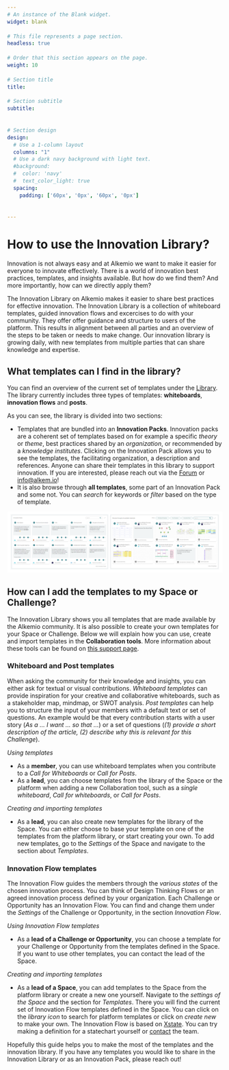 ```yaml
---
# An instance of the Blank widget.
widget: blank

# This file represents a page section.
headless: true

# Order that this section appears on the page.
weight: 10

# Section title
title: 

# Section subtitle
subtitle: 


# Section design
design:
  # Use a 1-column layout
  columns: "1"
  # Use a dark navy background with light text.
  #background:
  #  color: 'navy'
  #  text_color_light: true
  spacing:
    padding: ['60px', '0px', '60px', '0px']


---
```


# How to use the Innovation Library?
Innovation is not always easy and at Alkemio we want to make it easier for everyone to innovate effectively. There is a world of innovation best practices, templates, and insights available. But how do we find them? And more importantly, how can we directly apply them?

The Innovation Library on Alkemio makes it easier to share best practices for effective innovation. The Innovation Library is a collection of whiteboard templates, guided innovation flows and excercises to do with your community. They offer offer guidance and structure to users of the platform. This results in alignment between all parties and an overview of the steps to be taken or needs to make change. Our innovation library is growing daily, with new templates from multiple parties that can share knowledge and expertise.

## What templates can I find in the library?
You can find an overview of the current set of templates under the [Library](https://alkem.io/innovation-library). The library currently includes three types of templates: **whiteboards**, **innovation flows** and **posts**.

As you can see, the library is divided into two sections:
- Templates that are bundled into an **Innovation Packs**. Innovation packs are a coherent set of templates based on for example a specific *theory* or *theme*, best practices shared by an *organization*, or recommended by a *knowledge institutes*. Clicking on the Innovation Pack allows you to see the templates, the facilitating organization, a description and references. Anyone can share their templates in this library to support innovation. If you are interested, please reach out via the [Forum](https://alkem.io/forum) or info@alkem.io!
- It is also browse through **all templates**, some part of an Innovation Pack and some not. You can *search* for keywords or *filter* based on the type of template.

<img src="innovation-library.png" alt="innovation-library" style="width:1400px;"/>

## How can I add the templates to my Space or Challenge?
The Innovation Library shows you all templates that are made available by the Alkemio community. It is also possible to create your own templates for your Space or Challenge. Below we will explain how you can use, create and import templates in the **Collaboration tools**. More information about these tools can be found on [this support page](https://www.alkemio.org/help/collaboration-tools/).

### Whiteboard and Post templates
When asking the community for their knowledge and insights, you can either ask for textual or visual contributions. *Whiteboard templates* can provide inspiration for your creative and collaborative whiteboards, such as a stakeholder map, mindmap, or SWOT analysis. *Post templates* can help you to structure the input of your members with a default text or set of questions. An example would be that every contribution starts with a user story (*As a ... I want ... so that ...*) or a set of questions (*(1) provide a short description of the article, (2) describe why this is relevant for this Challenge*).

*Using templates*
- As a **member**, you can use whiteboard templates when you contribute to a *Call for Whiteboards* or *Call for Posts*. 
- As a **lead**, you can choose templates from the library of the Space or the platform when adding a new Collaboration tool, such as a *single whiteboard*, *Call for whiteboards*, or *Call for Posts*.

*Creating and importing templates*
- As a **lead**, you can also create new templates for the library of the Space. You can either choose to base your template on one of the templates from the platform library, or start creating your own. To add new templates, go to the *Settings* of the Space and navigate to the section about *Templates*.

### Innovation Flow templates
The Innovation Flow guides the members through the *various states* of the chosen innovation process. You can think of Design Thinking Flows or an agreed innovation process defined by your organization. Each Challenge or Opportunity has an Innovation Flow. You can find and change them under the *Settings* of the Challenge or Opportunity, in the section *Innovation Flow*.

*Using Innovation Flow templates*
- As a **lead of a Challenge or Opportunity**, you can choose a template for your Challenge or Opportunity from the templates defined in the Space. If you want to use other templates, you can contact the lead of the Space.

*Creating and importing templates*
- As a **lead of a Space**, you can add templates to the Space from the platform library or create a new one yourself. Navigate to the *settings of the Space* and the section for *Templates*. There you will find the current set of Innovation Flow templates defined in the Space. You can click on the *library icon* to search for platform templates or click on *create new* to make your own. The Innovation Flow is based on [Xstate](https://stately.ai/viz). You can try making a definition for a statechart yourself or [contact](https://www.alkemio.org/feedback/) the team. 

Hopefully this guide helps you to make the most of the templates and the innovation library. If you have any templates you would like to share in the Innovation Library or as an Innovation Pack, please reach out!
